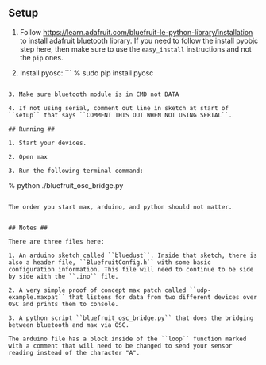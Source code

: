 ## Setup ##

1. Follow https://learn.adafruit.com/bluefruit-le-python-library/installation to install adafruit bluetooth library. If you need to follow the install pyobjc step here, then make sure to use the ``easy_install`` instructions and not the ``pip`` ones.

2. Install pyosc: ```
% sudo pip install pyosc
```

3. Make sure bluetooth module is in CMD not DATA

4. If not using serial, comment out line in sketch at start of ``setup`` that says ``COMMENT THIS OUT WHEN NOT USING SERIAL``.

## Running ##

1. Start your devices.

2. Open max

3. Run the following terminal command:

```
% python ./bluefruit_osc_bridge.py
```

The order you start max, arduino, and python should not matter.


## Notes ##

There are three files here:

1. An arduino sketch called ``bluedust``. Inside that sketch, there is also a header file, ``BluefruitConfig.h`` with some basic configuration information. This file will need to continue to be side by side with the ``.ino`` file.

2. A very simple proof of concept max patch called ``udp-example.maxpat`` that listens for data from two different devices over OSC and prints them to console.

3. A python script ``bluefruit_osc_bridge.py`` that does the bridging between bluetooth and max via OSC.

The arduino file has a block inside of the ``loop`` function marked with a comment that will need to be changed to send your sensor reading instead of the character "A".

